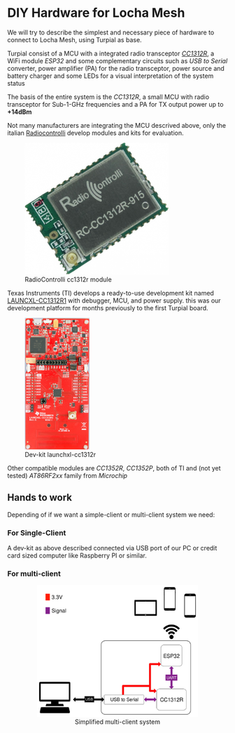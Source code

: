 # DIY Hardware for Locha Mesh

We will try to describe the simplest and necessary piece of hardware to connect to Locha Mesh, using Turpial as base.

Turpial consist of a MCU with a integrated radio transceptor [_CC1312R_](https://www.ti.com/product/CC1312R), a WiFi module _ESP32_ and some complementary circuits such as _USB to Serial_ converter, power amplifier (PA) for the radio transceptor, power source and battery charger and some LEDs for a visual interpretation of the system status 

The basis of the entire system is the _CC1312R_, a small MCU with radio transceptor for Sub-1-GHz frequencies and a PA for TX output power up to **+14dBm**
 
Not many manufacturers are integrating the MCU descrived above, only the italian [Radiocontrolli](https://www.radiocontrolli.com/) develop modules and kits for evaluation.

<figure>
    <img src="../pics/radiocontrolli-cc1312r.jpg" height="300px" />
    <figcaption>RadioControlli cc1312r module </figcaption>
</figure>

Texas Instruments (TI) develops a ready-to-use development kit named [LAUNCXL-CC1312R1](https://www.ti.com/tool/LAUNCHXL-CC1312R1) with debugger, MCU, and power supply. this was our development platform for months previously to the first Turpial board.

<figure>
    <img src="../pics/launchxl-cc1312r1_cc1312r1-top-prof1.jpg" height="300px" />
    <figcaption>Dev-kit launchxl-cc1312r </figcaption>
</figure>

Other compatible modules are _CC1352R_, _CC1352P_, both of TI and (not yet tested) _AT86RF2xx_ family from _Microchip_

## Hands to work

Depending of if we want a simple-client or multi-client system we need:

### For Single-Client 

A dev-kit as above described connected via USB port of our PC or credit card sized computer like Raspberry PI or similar.

### For multi-client
<div style="text-align: center;">
    <figure>
        <img src="../pics/basic_turpial.svg" height="300px">
        <figcaption>
            Simplified multi-client system
        </figcaption>
    </figure>
</div>

